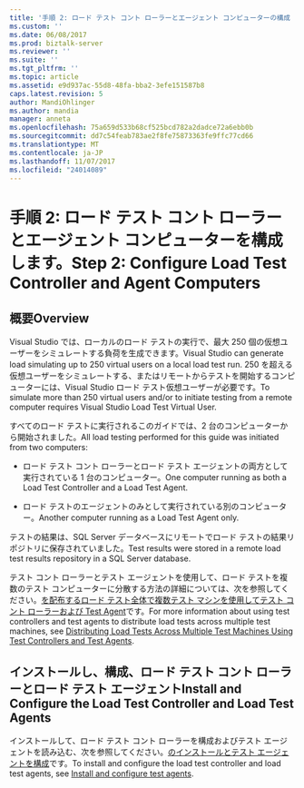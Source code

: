 ```yaml
---
title: '手順 2: ロード テスト コント ローラーとエージェント コンピューターの構成 |Microsoft ドキュメント'
ms.custom: ''
ms.date: 06/08/2017
ms.prod: biztalk-server
ms.reviewer: ''
ms.suite: ''
ms.tgt_pltfrm: ''
ms.topic: article
ms.assetid: e9d937ac-55d8-48fa-bba2-3efe151587b8
caps.latest.revision: 5
author: MandiOhlinger
ms.author: mandia
manager: anneta
ms.openlocfilehash: 75a659d533b68cf525bcd782a2dadce72a6ebb0b
ms.sourcegitcommit: dd7c54feab783ae2f8fe75873363fe9ffc77cd66
ms.translationtype: MT
ms.contentlocale: ja-JP
ms.lasthandoff: 11/07/2017
ms.locfileid: "24014089"
---
```

# <a name="step-2-configure-load-test-controller-and-agent-computers"></a><span data-ttu-id="3ac94-102">手順 2: ロード テスト コント ローラーとエージェント コンピューターを構成します。</span><span class="sxs-lookup"><span data-stu-id="3ac94-102">Step 2: Configure Load Test Controller and Agent Computers</span></span>

## <a name="overview"></a><span data-ttu-id="3ac94-103">概要</span><span class="sxs-lookup"><span data-stu-id="3ac94-103">Overview</span></span>
<span data-ttu-id="3ac94-104">Visual Studio では、ローカルのロード テストの実行で、最大 250 個の仮想ユーザーをシミュレートする負荷を生成できます。</span><span class="sxs-lookup"><span data-stu-id="3ac94-104">Visual Studio can generate load simulating up to 250 virtual users on a local load test run.</span></span> <span data-ttu-id="3ac94-105">250 を超える仮想ユーザーをシミュレートする、またはリモートからテストを開始するコンピューターには、Visual Studio ロード テスト仮想ユーザーが必要です。</span><span class="sxs-lookup"><span data-stu-id="3ac94-105">To simulate more than 250 virtual users and/or to initiate testing from a remote computer requires Visual Studio Load Test Virtual User.</span></span>  
  
 <span data-ttu-id="3ac94-106">すべてのロード テストに実行されるこのガイドでは、2 台のコンピューターから開始されました。</span><span class="sxs-lookup"><span data-stu-id="3ac94-106">All load testing performed for this guide was initiated from two computers:</span></span>  
  
-   <span data-ttu-id="3ac94-107">ロード テスト コント ローラーとロード テスト エージェントの両方として実行されている 1 台のコンピューター。</span><span class="sxs-lookup"><span data-stu-id="3ac94-107">One computer running as both a Load Test Controller and a Load Test Agent.</span></span>  
  
-   <span data-ttu-id="3ac94-108">ロード テストのエージェントのみとして実行されている別のコンピューター。</span><span class="sxs-lookup"><span data-stu-id="3ac94-108">Another computer running as a Load Test Agent only.</span></span>  
  
 <span data-ttu-id="3ac94-109">テストの結果は、SQL Server データベースにリモートでロード テストの結果リポジトリに保存されていました。</span><span class="sxs-lookup"><span data-stu-id="3ac94-109">Test results were stored in a remote load test results repository in a SQL Server database.</span></span>  
  
 <span data-ttu-id="3ac94-110">テスト コント ローラーとテスト エージェントを使用して、ロード テストを複数のテスト コンピューターに分散する方法の詳細については、次を参照してください。[を配布するロード テスト全体で複数テスト マシンを使用してテスト コント ローラーおよび Test Agent](https://msdn.microsoft.com/library/dd728093.aspx)です。</span><span class="sxs-lookup"><span data-stu-id="3ac94-110">For more information about using test controllers and test agents to distribute load tests across multiple test machines, see [Distributing Load Tests Across Multiple Test Machines Using Test Controllers and Test Agents](https://msdn.microsoft.com/library/dd728093.aspx).</span></span>  
  
## <a name="install-and-configure-the-load-test-controller-and-load-test-agents"></a><span data-ttu-id="3ac94-111">インストールし、構成、ロード テスト コント ローラーとロード テスト エージェント</span><span class="sxs-lookup"><span data-stu-id="3ac94-111">Install and Configure the Load Test Controller and Load Test Agents</span></span>  
 <span data-ttu-id="3ac94-112">インストールして、ロード テスト コント ローラーを構成およびテスト エージェントを読み込む、次を参照してください。[のインストールとテスト エージェントを構成](https://docs.microsoft.com/visualstudio/test/lab-management/install-configure-test-agents)です。</span><span class="sxs-lookup"><span data-stu-id="3ac94-112">To install and configure the load test controller and load test agents, see [Install and configure test agents](https://docs.microsoft.com/visualstudio/test/lab-management/install-configure-test-agents).</span></span>
